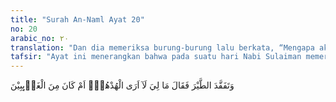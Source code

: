 ```yaml
---
title: "Surah An-Naml Ayat 20"
no: 20
arabic_no: ٢٠
translation: "Dan dia memeriksa burung-burung lalu berkata, “Mengapa aku tidak melihat Hud-hud, apakah ia termasuk yang tidak hadir?"
tafsir: "Ayat ini menerangkan bahwa pada suatu hari Nabi Sulaiman memeriksa barisan tentaranya, termasuk burung hud-hud, tetapi ia tidak melihatnya. Dengan nada marah dan heran ia berkata, \"Mengapa aku tidak melihat burung hud-hud! Apakah aku tidak melihatnya ataukah burung hud-hud itu sendiri yang telah pergi tanpa minta izin kepadaku lebih dahulu?\" \n\nPerbuatan itu adalah perbuatan yang tidak pernah terjadi sebelumnya. Dari ayat ini dipahami hal-hal sebagai berikut:\n\n1. Nabi Sulaiman mempunyai tentara, dan di antaranya terdapat sejenis burung yang bernama burung hud-hud. Burung hud-hud termasuk jenis burung pemakan serangga, sejenis burung pelatuk. Ia mempunyai paruh yang panjang, berjambul di kepalanya, berekor panjang, dan berbulu indah beraneka warna. Ia hidup dengan membuat sarang atau lubang pada pohon-pohon kayu yang telah mati dan lapuk.\n\n2. Nabi Sulaiman selalu memeriksa tentaranya. Oleh karena itu, ia mengetahui tentaranya yang hadir dan yang tidak hadir waktu pemeriksaan itu.\n\n3. Setiap tentaranya bepergian atau melakukan sesuatu pekerjaan hendaklah mendapat izin dari padanya terlebih dahulu. Jika ada yang melanggar ketentuan ini, akan mendapat hukuman dari Sulaiman.\n\n4. Tentara Sulaiman patuh mengikuti segala perintahnya dan tidak pernah ada yang mengingkarinya. Oleh karena itu, Sulaiman merasa heran dan tercengang atas kepergian burung hud-hud tanpa pamit. Tidak pernah terjadi kejadian seperti yang demikian itu sebelumnya. Ia lalu mengancam burung hud-hud dengan hukuman yang berat seandainya nanti burung itu kembali tanpa mengemukakan alasan-alasan yang dapat diterima."
---
```

وَتَفَقَّدَ الطَّيْرَ فَقَالَ مَا لِيَ لَآ اَرَى الْهُدْهُدَۖ اَمْ كَانَ مِنَ الْغَاۤىِٕبِيْنَ  